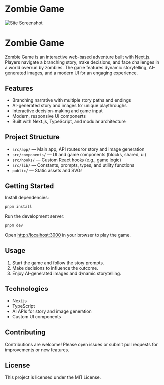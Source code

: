 # Zombie Game

![Site Screenshot](screenshots/site-preview.png)

# Zombie Game

Zombie Game is an interactive web-based adventure built with [Next.js](https://nextjs.org). Players navigate a branching story, make decisions, and face challenges in a world overrun by zombies. The game features dynamic storytelling, AI-generated images, and a modern UI for an engaging experience.

## Features

- Branching narrative with multiple story paths and endings
- AI-generated story and images for unique playthroughs
- Interactive decision-making and game input
- Modern, responsive UI components
- Built with Next.js, TypeScript, and modular architecture

## Project Structure

- `src/app/` — Main app, API routes for story and image generation
- `src/components/` — UI and game components (blocks, shared, ui)
- `src/hooks/` — Custom React hooks (e.g., game logic)
- `src/lib/` — Constants, prompts, types, and utility functions
- `public/` — Static assets and SVGs

## Getting Started

Install dependencies:

```bash
pnpm install
```

Run the development server:

```bash
pnpm dev
```

Open [http://localhost:3000](http://localhost:3000) in your browser to play the game.

## Usage

1. Start the game and follow the story prompts.
2. Make decisions to influence the outcome.
3. Enjoy AI-generated images and dynamic storytelling.

## Technologies

- Next.js
- TypeScript
- AI APIs for story and image generation
- Custom UI components

## Contributing

Contributions are welcome! Please open issues or submit pull requests for improvements or new features.

## License

This project is licensed under the MIT License.



